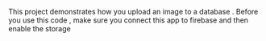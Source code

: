 This project demonstrates how you upload an image to a database . Before you use this code , make sure you connect this app to firebase and then enable the storage
